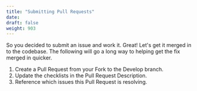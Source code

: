 ```yaml
---
title: "Submitting Pull Requests"
date:
draft: false
weight: 903
---
```


So you decided to submit an issue and work it.  Great! Let's get it merged in to the codebase. The following will go a long way to helping get the fix merged in quicker.

1. Create a Pull Request from your Fork to the Develop branch.
2. Update the checklists in the Pull Request Description.
3. Reference which issues this Pull Request is resolving.

